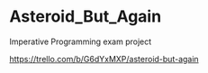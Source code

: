# Asteroid_But_Again
Imperative Programming exam project

https://trello.com/b/G6dYxMXP/asteroid-but-again
